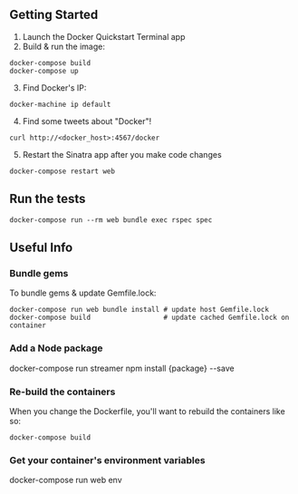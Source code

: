 ## Getting Started
1. Launch the Docker Quickstart Terminal app
2. Build & run the image:
  ```
  docker-compose build
  docker-compose up
  ```
3. Find Docker's IP:
  ```
  docker-machine ip default
  ```
4. Find some tweets about "Docker"!
  ```
  curl http://<docker_host>:4567/docker
  ```
5. Restart the Sinatra app after you make code changes
  ```
  docker-compose restart web
  ```

## Run the tests
```
docker-compose run --rm web bundle exec rspec spec
```

## Useful Info
### Bundle gems
To bundle gems & update Gemfile.lock:
```
docker-compose run web bundle install # update host Gemfile.lock
docker-compose build                  # update cached Gemfile.lock on container
```

### Add a Node package
docker-compose run streamer npm install {package} --save


### Re-build the containers
When you change the Dockerfile, you'll want to rebuild the containers like so:
```
docker-compose build
```

### Get your container's environment variables
docker-compose run web env
